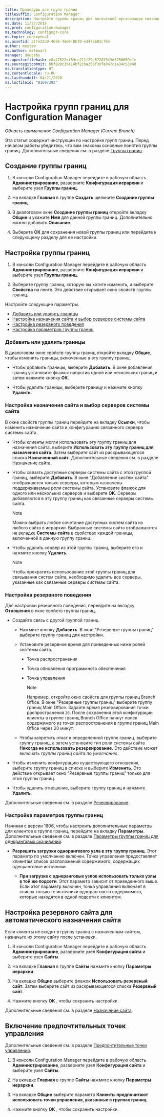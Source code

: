 ```yaml
---
title: Процедуры для групп границ
titleSuffix: Configuration Manager
description: Настройте группы границ для логической организации связанных сетевых расположений, называемых границами.
ms.date: 11/27/2018
ms.prod: configuration-manager
ms.technology: configmgr-core
ms.topic: conceptual
ms.assetid: a1fe22d0-4695-4de0-8bf0-e3475b03cf0e
author: mestew
ms.author: mstewart
manager: dougeby
ms.openlocfilehash: e8a47522cf59cc211f29c572010f9d3250659e1e
ms.sourcegitcommit: bbf820c35414bf2cba356f30fe047c1a34c5384d
ms.translationtype: HT
ms.contentlocale: ru-RU
ms.lasthandoff: 04/21/2020
ms.locfileid: "81697392"
---
```

# <a name="how-to-configure-boundary-groups-for-configuration-manager"></a>Настройка групп границ для Configuration Manager

*Область применения: Configuration Manager (Current Branch)*

Эта статья содержит инструкции по настройке групп границ. Перед началом работы убедитесь, что вам знакомы основные понятия группы границ. Дополнительные сведения см. в разделе [Группы границ](boundary-groups.md).



## <a name="create-a-boundary-group"></a><a name="bkmk_create"></a> Создание группы границ  

1.  В консоли Configuration Manager перейдите в рабочую область **Администрирование**, разверните **Конфигурация иерархии** и выберите узел **Группы границ**.  

2.  На вкладке **Главная** в группе **Создать** щелкните **Создание группы границ**.  

3.  В диалоговом окне **Создание группы границ** откройте вкладку **Общие** и укажите **Имя** для данной группы границ. Дополнительно можно добавить **Описание**.  

4.  Выберите **ОК** для сохранения новой группы границ или перейдите к следующему разделу для ее настройки.  


## <a name="configure-a-boundary-group"></a><a name="bkmk_config"></a> Настройка группы границ  

1.  В консоли Configuration Manager перейдите в рабочую область **Администрирование**, разверните **Конфигурация иерархии** и выберите узел **Группы границ**.  

2.  Выберите группу границ, которую вы хотите изменить, и выберите **Свойства** на ленте. Это действие открывает окно свойств группы границ.  

Настройте следующие параметры.  
- [Добавить или удалить границы](#bkmk_add)  
- [Настройка назначения сайта и выбор серверов системы сайта](#bkmk_references)  
- [Настройка резервного поведения](#bkmk_bg-fallback)  
- [Настройка параметров группы границ](#bkmk_options)  


### <a name="add-or-remove-boundaries"></a><a name="bkmk_add"></a> Добавить или удалить границы

В диалоговом окне свойств группы границ откройте вкладку **Общие**, чтобы изменить границы, включенные в эту группу границ.  

- Чтобы добавить границы, выберите **Добавить**. В окне добавления границ установите флажок напротив одной или нескольких границ и затем нажмите кнопку **ОК**.  

- Чтобы удалить границы, выберите границу и нажмите кнопку **Удалить**.  


### <a name="configure-site-assignment-and-select-site-system-servers"></a><a name="bkmk_references"></a> Настройка назначения сайта и выбор серверов системы сайта

В окне свойств группы границ перейдите на вкладку **Ссылки**, чтобы изменить назначение сайта и конфигурацию связанного сервера системы сайта.  

- Чтобы клиенты могли использовать эту группу границ для назначения сайта, выберите **Использовать эту группу границ для назначения сайта**. Затем выберите сайт из раскрывающегося списка **Назначенный сайт**. Дополнительные сведения см. в разделе [Назначение сайта](boundary-groups.md#site-assignment).  

- Чтобы связать доступные серверы системы сайта с этой группой границ, выберите **Добавить**. В окне "Добавление систем сайта" отображаются только серверы, которым назначены поддерживаемые роли системы сайта. Установите флажок для одного или нескольких серверов и выберете **ОК**. Серверы добавляются в эту группу границ как связанные серверы системы сайта.  

    > [!NOTE]  
    >  Можно выбрать любое сочетание доступных систем сайта из любого сайта в иерархии. Выбранные системы сайта отображаются на вкладке **Системы сайта** в свойствах каждой границы, включенной в данную группу границ.  

- Чтобы удалить сервер из этой группы границ, выберите его и нажмите кнопку **Удалить**.  

    > [!NOTE]  
    >  Чтобы прекратить использование этой группы границ для связывания систем сайта, необходимо удалить все серверы, указанные как связанные серверы системы сайта.  


### <a name="configure-fallback-behavior"></a><a name="bkmk_bg-fallback"></a> Настройка резервного поведения

Для настройки резервного поведения, перейдите на вкладку **Отношения** в окне свойств группы границ.  

- Создайте связь с другой группой границ.  

  - Нажмите кнопку **Добавить**. В окне "Резервные группы границ" выберите группу границ для настройки.  

  - Установите резервное время для приведенных ниже ролей системы сайта.  
    - Точка распространения  
    - Точка обновления программного обеспечения  
    - Точка управления  

      > [!Note]  
      > Например, откройте окно свойств для группы границ Branch Office. В окне "Резервные группы границ" выберите группу границ Main Office. Задайте время резервирования точки распространения `20`. После сохранения этой конфигурации клиенты в группе границ Branch Office начнут поиск содержимого из точек распространения в группе границ Main Office через 20 минут.  

  - Чтобы запретить откат к определенной группе границ, выберите группу границ, а затем установите тип роли системы сайта **Никогда не использовать резервирование**. Это действие может включать *группы границ сайта по умолчанию*.  

- Чтобы изменить конфигурацию существующего отношения, выберите группу границ в списке и выберите **Изменить**. Это действие открывает окно "Резервные группы границ" только для этой группы границ.  
 
- Чтобы удалить отношение, выберите группу границ и нажмите **Удалить**.  

Дополнительные сведения см. в разделе [Резервирование](boundary-groups.md#fallback). 


### <a name="configure-boundary-group-options"></a><a name="bkmk_options"></a> Настройка параметров группы границ
<!--1356193-->
Начиная с версии 1806, чтобы настроить дополнительные параметры для клиентов в группе границ, перейдите на вкладку **Параметры**. Дополнительные сведения см. в разделе [Параметры группы границ для одноранговых скачиваний](boundary-groups.md#bkmk_bgoptions).

- **Разрешить загрузки однорангового узла в эту группу границ**. Этот параметр по умолчанию включен. Точка управления предоставляет клиентам список расположений содержимого, содержащих одноранговые источники.  

    - **При загрузке с одноранговых узлов использовать только узлы в той же подсети**. Этот параметр зависит от приведенного выше. Если этот параметр включен, точка управления включает в список только те источники однорангового содержимого, которые находятся в одной подсети с клиентом.  


## <a name="configure-a-fallback-site-for-automatic-site-assignment"></a><a name="bkmk_site-fallback"></a> Настройка резервного сайта для автоматического назначения сайта  

Если клиенты не входят в группу границ с назначенным сайтом, назначьте их этому сайту после установки.

1.  В консоли Configuration Manager перейдите в рабочую область **Администрирование**, разверните узел **Конфигурация сайта** и выберите узел **Сайты**.  

2.  На вкладке **Главная** в группе **Сайты** нажмите кнопку **Параметры иерархии**.  

3.  На вкладке **Общие** выберите флажок **Использовать резервный сайт**. Затем выберите сайт из раскрывающегося списка **Резервный сайт**.  

4.  Нажмите кнопку **ОК** , чтобы сохранить настройки.  

Дополнительные сведения см. в разделе [Назначение сайта](boundary-groups.md#site-assignment).


## <a name="enable-use-of-preferred-management-points"></a><a name="bkmk_proc-prefer"></a> Включение предпочтительных точек управления  

Дополнительные сведения см. в разделе [Предпочтительные точки управления](boundary-groups.md#bkmk_preferred).

1.  В консоли Configuration Manager перейдите в рабочую область **Администрирование**, разверните узел **Конфигурация сайта** и выберите узел **Сайты**.  

2. На вкладке **Главная** в группе **Сайты** нажмите кнопку **Параметры иерархии**.  

3. На вкладке **Общие** выберите параметр **Клиенты предпочитают использовать точки управления, указанные в группах границ**.  

4. Нажмите кнопку **ОК** , чтобы сохранить настройки.  

